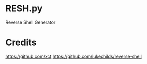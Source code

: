 # RESH.py

Reverse Shell Generator

# Credits
https://github.com/xct
https://github.com/lukechilds/reverse-shell
